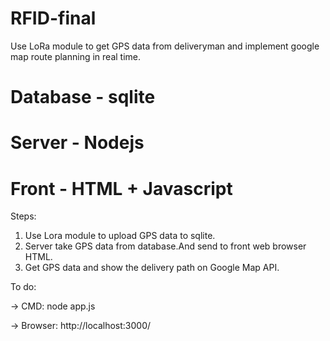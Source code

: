 # RFID-final
Use LoRa module to get GPS data from deliveryman and implement google map route planning in real time.

# Database - sqlite
# Server - Nodejs
# Front - HTML + Javascript

Steps:
1. Use Lora module to upload GPS data to sqlite.
2. Server take GPS data from database.And send to front web browser HTML.
3. Get GPS data and show the delivery path on Google Map API. 

To do:

-> CMD: node app.js

-> Browser: http://localhost:3000/
